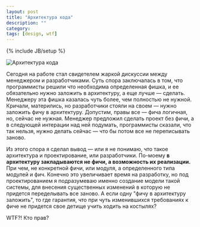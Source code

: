 ```yaml
---
layout: post
title: "Архитектура кода"
description: ""
category: 
tags: [design, wtf]
---
```

{% include JB/setup %}

<img class="img-center" src="http://31808.selcdn.ru/it-prm/pics/blueprint-1.jpg" alt="Архитектура кода">

Сегодня на работе стал свидетелем жаркой дискуссии между менеджером и разработчиками. Суть спора заключалась в том, что программисты решили что необходима определенная фишка, и ее обязательно нужно заложить в архитектуру, а еще лучше — сделать. Менеджеру эта фишка казалась чуть более, чем полностью не нужной. Кричали, матерились, но разработчики стояли на своем — нужно заложить фичу в архитектуру. Допустим, правы все — фича логичная, но, сейчас не нужная. Менеджер предложил сделать проект без фичи, а в следующей интерации над ней подумать, программисты сказали, что так нельзя, нужно делать сейчас — что бы потом все не переписывать заново.

Из этого спора я сделал вывод — или я не понимаю, что такое архитектура и проектирование, или разработчики. По-моему **в архитектуру закладываются не фичи, а возможность их реализации.** При чем, не конкретной фичи, или модуля, а определенного типа модулей и фич. Конечно это увеличивает время на разработку, но под проектированием я подразумеваю именно создание модели такой системы, для внесения существенных изменений в которую не придется переделывать все заново. А если одну "фичу в архитектуру заложить", то где гарантия, что при чуть изменившихся требованиях к фиче не придется свое детище учить ходить на костылях?

WTF?! Кто прав?